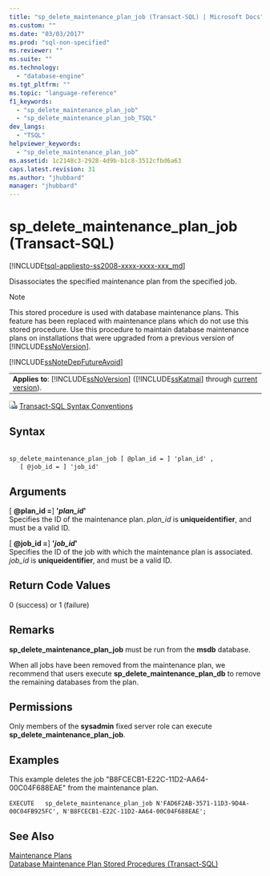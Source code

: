 ```yaml
---
title: "sp_delete_maintenance_plan_job (Transact-SQL) | Microsoft Docs"
ms.custom: ""
ms.date: "03/03/2017"
ms.prod: "sql-non-specified"
ms.reviewer: ""
ms.suite: ""
ms.technology: 
  - "database-engine"
ms.tgt_pltfrm: ""
ms.topic: "language-reference"
f1_keywords: 
  - "sp_delete_maintenance_plan_job"
  - "sp_delete_maintenance_plan_job_TSQL"
dev_langs: 
  - "TSQL"
helpviewer_keywords: 
  - "sp_delete_maintenance_plan_job"
ms.assetid: 1c2148c3-2928-4d9b-b1c8-3512cfbd6a63
caps.latest.revision: 31
ms.author: "jhubbard"
manager: "jhubbard"
---
```

# sp_delete_maintenance_plan_job (Transact-SQL)
[!INCLUDE[tsql-appliesto-ss2008-xxxx-xxxx-xxx_md](../../../database-engine/configure/windows/includes/tsql-appliesto-ss2008-xxxx-xxxx-xxx-md.md)]

  Disassociates the specified maintenance plan from the specified job.  
  
> [!NOTE]  
>  This stored procedure is used with database maintenance plans. This feature has been replaced with maintenance plans which do not use this stored procedure. Use this procedure to maintain database maintenance plans on installations that were upgraded from a previous version of [!INCLUDE[ssNoVersion](../../../advanced-analytics/r-services/includes/ssnoversion-md.md)].  
  
 [!INCLUDE[ssNoteDepFutureAvoid](../../../database-engine/configure/windows/includes/ssnotedepfutureavoid-md.md)]  
  
||  
|-|  
|**Applies to**: [!INCLUDE[ssNoVersion](../../../advanced-analytics/r-services/includes/ssnoversion-md.md)] ([!INCLUDE[ssKatmai](../../../analysis-services/data-mining/includes/sskatmai-md.md)] through [current version](http://go.microsoft.com/fwlink/p/?LinkId=299658)).|  
  
 ![Topic link icon](../../../database-engine/configure/windows/media/topic-link.gif "Topic link icon") [Transact-SQL Syntax Conventions](../../../t-sql/language-elements/transact-sql-syntax-conventions-transact-sql.md)  
  
## Syntax  
  
```  
  
sp_delete_maintenance_plan_job [ @plan_id = ] 'plan_id' ,   
   [ @job_id = ] 'job_id'   
```  
  
## Arguments  
 [ **@plan_id =**] **'***plan_id***'**  
 Specifies the ID of the maintenance plan. *plan_id* is **uniqueidentifier**, and must be a valid ID.  
  
 [ **@job_id =**] **'***job_id***'**  
 Specifies the ID of the job with which the maintenance plan is associated. *job_id* is **uniqueidentifier**, and must be a valid ID.  
  
## Return Code Values  
 0 (success) or 1 (failure)  
  
## Remarks  
 **sp_delete_maintenance_plan_job** must be run from the **msdb** database.  
  
 When all jobs have been removed from the maintenance plan, we recommend that users execute **sp_delete_maintenance_plan_db** to remove the remaining databases from the plan.  
  
## Permissions  
 Only members of the **sysadmin** fixed server role can execute **sp_delete_maintenance_plan_job**.  
  
## Examples  
 This example deletes the job "B8FCECB1-E22C-11D2-AA64-00C04F688EAE" from the maintenance plan.  
  
```  
EXECUTE   sp_delete_maintenance_plan_job N'FAD6F2AB-3571-11D3-9D4A-00C04FB925FC', N'B8FCECB1-E22C-11D2-AA64-00C04F688EAE';  
```  
  
## See Also  
 [Maintenance Plans](../../../relational-databases/maintenance-plans/maintenance-plans.md)   
 [Database Maintenance Plan Stored Procedures &#40;Transact-SQL&#41;](../../../relational-databases/reference/system-stored-procedures/database-maintenance-plan-stored-procedures-transact-sql.md)  
  
  